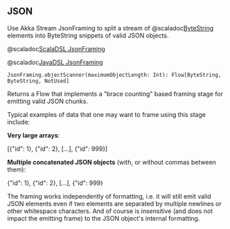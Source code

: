 ## JSON

Use Akka Stream JsonFraming to split a stream of @scaladoc[ByteString](akka.util.ByteString) elements into 
ByteString snippets of valid JSON objects. 

@scaladoc[ScalaDSL JsonFraming](akka.stream.scaladsl.JsonFraming$)

@scaladoc[JavaDSL JsonFraming](akka.stream.javadsl.JsonFraming$)


`JsonFraming.objectScanner(maximumObjectLength: Int): Flow[ByteString, ByteString, NotUsed]`

Returns a Flow that implements a "brace counting" based framing stage for emitting valid JSON chunks.

Typical examples of data that one may want to frame using this stage include:

**Very large arrays**:

[{"id": 1}, {"id": 2}, [...], {"id": 999}]

**Multiple concatenated JSON objects** (with, or without commas between them):

{"id": 1}, {"id": 2}, [...], {"id": 999}

The framing works independently of formatting, i.e. it will still emit valid JSON elements even if two 
elements are separated by multiple newlines or other whitespace characters. And of course is insensitive 
(and does not impact the emitting frame) to the JSON object's internal formatting. 